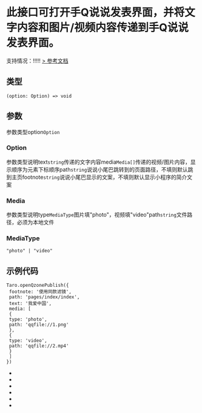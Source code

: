 # 此接口可打开手Q说说发表界面，并将文字内容和图片/视频内容传递到手Q说说发表界面。
支持情况：!!!!!
[> 参考文档
](https://q.qq.com/wiki/develop/miniprogram/API/open_port/port_openQzonePublish.html)
## 类型[​](openQzonePublish.html#类型)
```tsx
(option: Option) => void
```

## 参数[​](openQzonePublish.html#参数)
参数类型option`Option`
### Option[​](openQzonePublish.html#option)
参数类型说明text`string`传递的文字内容media`Media[]`传递的视频/图片内容，显示顺序为元素下标顺序path`string`说说小尾巴跳转到的页面路径，不填则默认跳到主页footnote`string`说说小尾巴显示的文案，不填则默认显示小程序的简介文案
### Media[​](openQzonePublish.html#media)
参数类型说明type`MediaType`图片填"photo"，视频填"video"path`string`文件路径，必须为本地文件
### MediaType[​](openQzonePublish.html#mediatype)
```tsx
"photo" | "video"
```

## 示例代码[​](openQzonePublish.html#示例代码)
```tsx
Taro.openQzonePublish({
 footnote: '使用同款滤镜',
 path: 'pages/index/index',
 text: '我爱中国',
 media: [
 {
 type: 'photo',
 path: 'qqfile://1.png'
 },
 {
 type: 'video',
 path: 'qqfile://2.mp4'
 }
 ]
})
```

- 
- 

- 
- 
- 

-
